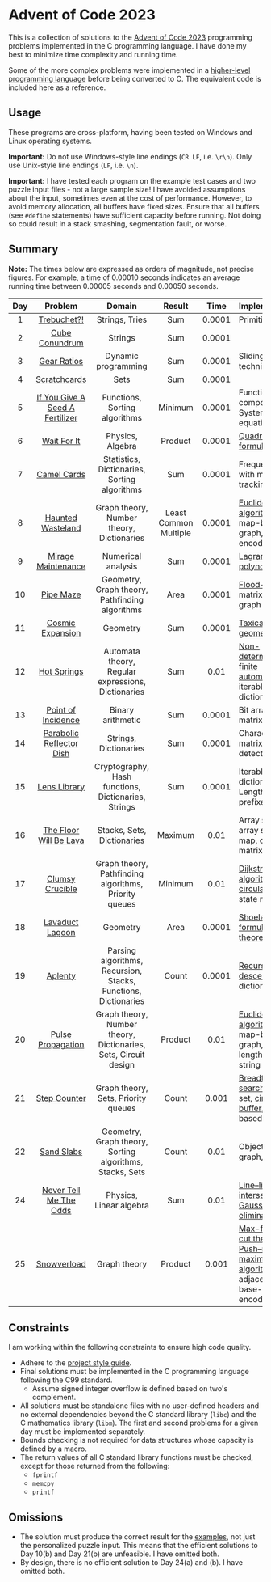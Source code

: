 # Advent of Code 2023

This is a collection of solutions to the
[Advent of Code 2023](https://adventofcode.com/2023) programming problems
implemented in the C programming language. I have done my best to minimize time
complexity and running time.

Some of the more complex problems were implemented in a
[higher-level programming language](ref/) before being converted to C. The
equivalent code is included here as a reference.

## Usage

These programs are cross-platform, having been tested on Windows and Linux
operating systems.

**Important:** Do not use Windows-style line endings (`CR LF`, i.e. `\r\n`).
Only use Unix-style line endings (`LF`, i.e. `\n`).

**Important:** I have tested each program on the example test cases and two
puzzle input files - not a large sample size! I have avoided assumptions about
the input, sometimes even at the cost of performance. However, to avoid memory
allocation, all buffers have fixed sizes. Ensure that all buffers (see `#define`
statements) have sufficient capacity before running. Not doing so could result
in a stack smashing, segmentation fault, or worse.

## Summary

**Note:** The times below are expressed as orders of magnitude, not precise
figures. For example, a time of 0.00010 seconds indicates an average running
time between 0.00005 seconds and 0.00050 seconds.

| Day |                     Problem                     |                             Domain                              |        Result         |  Time  | Implementation                                                                                                                                                                                                                         |
| :-: | :---------------------------------------------: | :-------------------------------------------------------------: | :-------------------: | :----: | :------------------------------------------------------------------------------------------------------------------------------------------------------------------------------------------------------------------------------------- |
|  1  |           [Trebuchet?!](src/day01b.c)           |                         Strings, Tries                          |          Sum          | 0.0001 | Primitive [trie](https://en.wikipedia.org/wiki/Trie)                                                                                                                                                                                   |
|  2  |         [Cube Conundrum](src/day02b.c)          |                             Strings                             |          Sum          | 0.0001 |                                                                                                                                                                                                                                        |
|  3  |           [Gear Ratios](src/day03b.c)           |                       Dynamic programming                       |          Sum          | 0.0001 | Sliding window technique                                                                                                                                                                                                               |
|  4  |          [Scratchcards](src/day04b.c)           |                              Sets                               |          Sum          | 0.0001 |                                                                                                                                                                                                                                        |
|  5  | [If You Give A Seed A Fertilizer](src/day05b.c) |                  Functions, Sorting algorithms                  |        Minimum        | 0.0001 | Function composition, System of linear equations                                                                                                                                                                                       |
|  6  |           [Wait For It](src/day06b.c)           |                        Physics, Algebra                         |        Product        | 0.0001 | [Quadratic formula](https://en.wikipedia.org/wiki/Quadratic_formula)                                                                                                                                                                   |
|  7  |           [Camel Cards](src/day07b.c)           |          Statistics, Dictionaries, Sorting algorithms           |          Sum          | 0.0001 | Frequency map with mode-tracking                                                                                                                                                                                                       |
|  8  |        [Haunted Wasteland](src/day08b.c)        |            Graph theory, Number theory, Dictionaries            | Least Common Multiple | 0.0001 | [Euclidean algorithm](https://en.wikipedia.org/wiki/Euclidean_algorithm), map-based graph, base-36 encoding                                                                                                                            |
|  9  |       [Mirage Maintenance](src/day09b.c)        |                       Numerical analysis                        |          Sum          | 0.0001 | [Lagrange polynomial](https://en.wikipedia.org/wiki/Lagrange_polynomial)                                                                                                                                                               |
| 10  |            [Pipe Maze](src/day10a.c)            |         Geometry, Graph theory, Pathfinding algorithms          |         Area          | 0.0001 | [Flood-fill](https://en.wikipedia.org/wiki/Flood_fill), matrix-based graph                                                                                                                                                             |
| 11  |        [Cosmic Expansion](src/day11b.c)         |                            Geometry                             |          Sum          | 0.0001 | [Taxicab geometry](https://en.wikipedia.org/wiki/Taxicab_geometry)                                                                                                                                                                     |
| 12  |           [Hot Springs](src/day12b.c)           |       Automata theory, Regular expressions, Dictionaries        |          Sum          |  0.01  | [Non-deterministic finite automaton](https://en.m.wikipedia.org/wiki/Nondeterministic_finite_automaton), iterable dictionary                                                                                                           |
| 13  |       [Point of Incidence](src/day13b.c)        |                        Binary arithmetic                        |          Sum          | 0.0001 | Bit array, bit matrix                                                                                                                                                                                                                  |
| 14  |    [Parabolic Reflector Dish](src/day14b.c)     |                      Strings, Dictionaries                      |          Sum          | 0.0001 | Character matrix, cycle detection                                                                                                                                                                                                      |
| 15  |          [Lens Library](src/day15b.c)           |       Cryptography, Hash functions, Dictionaries, Strings       |          Sum          | 0.0001 | Iterable ordered dictionary, Length-prefixed string                                                                                                                                                                                    |
| 16  |     [The Floor Will Be Lava](src/day16b.c)      |                   Stacks, Sets, Dictionaries                    |        Maximum        |  0.01  | Array stack, array set, array map, character matrix                                                                                                                                                                                    |
| 17  |         [Clumsy Crucible](src/day17b.c)         |      Graph theory, Pathfinding algorithms, Priority queues      |        Minimum        |  0.01  | [Dijkstra\'s algorithm](https://en.wikipedia.org/wiki/Dijkstra%27s_algorithm), [circular buffer](https://en.wikipedia.org/wiki/Circular_buffer), state matrix                                                                          |
| 18  |         [Lavaduct Lagoon](src/day18b.c)         |                            Geometry                             |         Area          | 0.0001 | [Shoelace formula](https://en.wikipedia.org/wiki/Shoelace_formula), [Pick\'s theorem](https://en.wikipedia.org/wiki/Pick%27s_theorem)                                                                                                  |
| 19  |             [Aplenty](src/day19b.c)             | Parsing algorithms, Recursion, Stacks, Functions, Dictionaries  |         Count         | 0.0001 | [Recursive descent parser](https://en.wikipedia.org/wiki/Recursive_descent_parser), dictionary                                                                                                                                         |
| 20  |        [Pulse Propagation](src/day20b.c)        | Graph theory, Number theory, Dictionaries, Sets, Circuit design |        Product        |  0.01  | [Euclidean algorithm](https://en.wikipedia.org/wiki/Euclidean_algorithm), map-based graph, hash set, length-prefixed string                                                                                                            |
| 21  |          [Step Counter](src/day21a.c)           |               Graph theory, Sets, Priority queues               |         Count         | 0.001  | [Breadth-first search](https://en.wikipedia.org/wiki/Breadth-first_search), hash set, [circular buffer](https://en.wikipedia.org/wiki/Circular_buffer), matrix-based graph                                                             |
| 22  |           [Sand Slabs](src/day22b.c)            |    Geometry, Graph theory, Sorting algorithms, Stacks, Sets     |         Count         |  0.01  | Object-based graph, hash set                                                                                                                                                                                                           |
| 24  |     [Never Tell Me The Odds](src/day24b.c)      |                     Physics, Linear algebra                     |          Sum          |  0.01  | [Line–line intersection](https://en.wikipedia.org/wiki/Line%E2%80%93line_intersection), [Gaussian elimination](https://en.wikipedia.org/wiki/Gaussian_elimination)                                                                     |
| 25  |           [Snowverload](src/day25z.c)           |                          Graph theory                           |        Product        | 0.001  | [Max-flow min-cut theorem](https://en.wikipedia.org/wiki/Max-flow_min-cut_theorem), [Push–relabel maximum flow algorithm](https://en.wikipedia.org/wiki/Push%E2%80%93relabel_maximum_flow_algorithm), adjacency list, base-36 encoding |

## Constraints

I am working within the following constraints to ensure high code quality.

- Adhere to the [project style guide](cstyle.md).
- Final solutions must be implemented in the C programming language following
  the C99 standard.
  - Assume signed integer overflow is defined based on two\'s complement.
- All solutions must be standalone files with no user-defined headers and no
  external dependencies beyond the C standard library (`libc`) and the C
  mathematics library (`libm`). The first and second problems for a given day
  must be implemented separately.
- Bounds checking is not required for data structures whose capacity is defined
  by a macro.
- The return values of all C standard library functions must be checked, except
  for those returned from the following:
  - `fprintf`
  - `memcpy`
  - `printf`

## Omissions

- The solution must produce the correct result for the [examples](data/), not
  just the personalized puzzle input. This means that the efficient solutions to
  Day 10(b) and Day 21(b) are unfeasible. I have omitted both.
- By design, there is no efficient solution to Day 24(a) and (b). I have
  omitted both.

